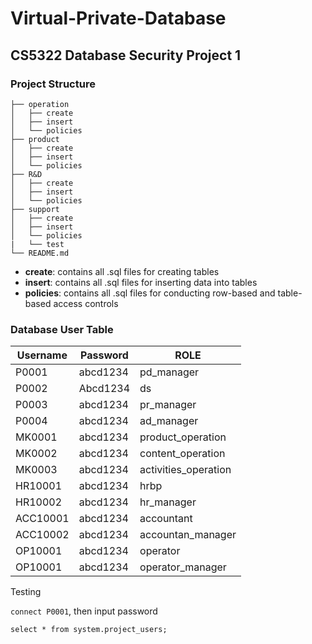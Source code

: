 # Virtual-Private-Database
## CS5322 Database Security Project 1

### Project Structure
```text
├── operation
│   ├── create
│   ├── insert
│   └── policies
├── product
│   ├── create
│   ├── insert
│   └── policies
├── R&D
│   ├── create
│   ├── insert
│   └── policies
├── support
│   ├── create
│   ├── insert
│   └── policies
|   └── test 
└── README.md
```
* **create**: contains all .sql files for creating tables
* **insert**: contains all .sql files for inserting data into tables
* **policies**: contains all .sql files for conducting row-based and table-based access controls

### Database User Table

| Username | Password | ROLE       |
| -------- | -------- | ---------- |
| P0001 | abcd1234 | pd_manager |
| P0002 | Abcd1234 | ds |
| P0003 | abcd1234 | pr_manager |
| P0004 | abcd1234 | ad_manager |
| MK0001 | abcd1234 | product_operation |
| MK0002 | abcd1234 | content_operation |
| MK0003 | abcd1234 | activities_operation |
| HR10001 |abcd1234 | hrbp |
| HR10002 |abcd1234 | hr_manager |
| ACC10001 | abcd1234 | accountant |
| ACC10002 | abcd1234 | accountan_manager |
| OP10001 | abcd1234 | operator |
| OP10001 | abcd1234 | operator_manager |




Testing

`connect P0001`, then input password

`select * from system.project_users;` 







